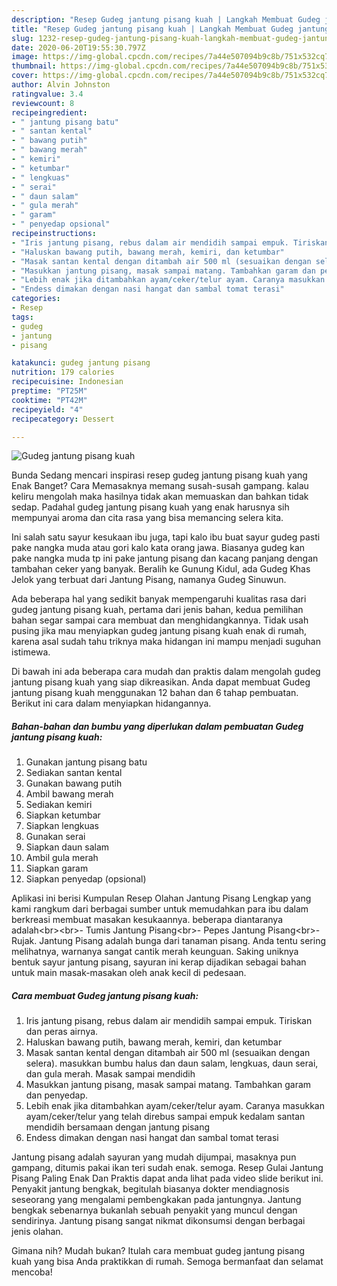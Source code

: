```yaml
---
description: "Resep Gudeg jantung pisang kuah | Langkah Membuat Gudeg jantung pisang kuah Yang Menggugah Selera"
title: "Resep Gudeg jantung pisang kuah | Langkah Membuat Gudeg jantung pisang kuah Yang Menggugah Selera"
slug: 1232-resep-gudeg-jantung-pisang-kuah-langkah-membuat-gudeg-jantung-pisang-kuah-yang-menggugah-selera
date: 2020-06-20T19:55:30.797Z
image: https://img-global.cpcdn.com/recipes/7a44e507094b9c8b/751x532cq70/gudeg-jantung-pisang-kuah-foto-resep-utama.jpg
thumbnail: https://img-global.cpcdn.com/recipes/7a44e507094b9c8b/751x532cq70/gudeg-jantung-pisang-kuah-foto-resep-utama.jpg
cover: https://img-global.cpcdn.com/recipes/7a44e507094b9c8b/751x532cq70/gudeg-jantung-pisang-kuah-foto-resep-utama.jpg
author: Alvin Johnston
ratingvalue: 3.4
reviewcount: 8
recipeingredient:
- " jantung pisang batu"
- " santan kental"
- " bawang putih"
- " bawang merah"
- " kemiri"
- " ketumbar"
- " lengkuas"
- " serai"
- " daun salam"
- " gula merah"
- " garam"
- " penyedap opsional"
recipeinstructions:
- "Iris jantung pisang, rebus dalam air mendidih sampai empuk. Tiriskan dan peras airnya."
- "Haluskan bawang putih, bawang merah, kemiri, dan ketumbar"
- "Masak santan kental dengan ditambah air 500 ml (sesuaikan dengan selera). masukkan bumbu halus dan daun salam, lengkuas, daun serai, dan gula merah. Masak sampai mendidih"
- "Masukkan jantung pisang, masak sampai matang. Tambahkan garam dan penyedap."
- "Lebih enak jika ditambahkan ayam/ceker/telur ayam. Caranya masukkan ayam/ceker/telur yang telah direbus sampai empuk kedalam santan mendidih bersamaan dengan jantung pisang"
- "Endess dimakan dengan nasi hangat dan sambal tomat terasi"
categories:
- Resep
tags:
- gudeg
- jantung
- pisang

katakunci: gudeg jantung pisang 
nutrition: 179 calories
recipecuisine: Indonesian
preptime: "PT25M"
cooktime: "PT42M"
recipeyield: "4"
recipecategory: Dessert

---
```



![Gudeg jantung pisang kuah](https://img-global.cpcdn.com/recipes/7a44e507094b9c8b/751x532cq70/gudeg-jantung-pisang-kuah-foto-resep-utama.jpg)

Bunda Sedang mencari inspirasi resep gudeg jantung pisang kuah yang Enak Banget? Cara Memasaknya memang susah-susah gampang. kalau keliru mengolah maka hasilnya tidak akan memuaskan dan bahkan tidak sedap. Padahal gudeg jantung pisang kuah yang enak harusnya sih mempunyai aroma dan cita rasa yang bisa memancing selera kita.

Ini salah satu sayur kesukaan ibu juga, tapi kalo ibu buat sayur gudeg pasti pake nangka muda atau gori kalo kata orang jawa. Biasanya gudeg kan pake nangka muda tp ini pake jantung pisang dan kacang panjang dengan tambahan ceker yang banyak. Beralih ke Gunung Kidul, ada Gudeg Khas Jelok yang terbuat dari Jantung Pisang, namanya Gudeg Sinuwun.

Ada beberapa hal yang sedikit banyak mempengaruhi kualitas rasa dari gudeg jantung pisang kuah, pertama dari jenis bahan, kedua pemilihan bahan segar sampai cara membuat dan menghidangkannya. Tidak usah pusing jika mau menyiapkan gudeg jantung pisang kuah enak di rumah, karena asal sudah tahu triknya maka hidangan ini mampu menjadi suguhan istimewa.


Di bawah ini ada beberapa cara mudah dan praktis dalam mengolah gudeg jantung pisang kuah yang siap dikreasikan. Anda dapat membuat Gudeg jantung pisang kuah menggunakan 12 bahan dan 6 tahap pembuatan. Berikut ini cara dalam menyiapkan hidangannya.

<!--inarticleads1-->

##### Bahan-bahan dan bumbu yang diperlukan dalam pembuatan Gudeg jantung pisang kuah:

1. Gunakan  jantung pisang batu
1. Sediakan  santan kental
1. Gunakan  bawang putih
1. Ambil  bawang merah
1. Sediakan  kemiri
1. Siapkan  ketumbar
1. Siapkan  lengkuas
1. Gunakan  serai
1. Siapkan  daun salam
1. Ambil  gula merah
1. Siapkan  garam
1. Siapkan  penyedap (opsional)


Aplikasi ini berisi Kumpulan Resep Olahan Jantung Pisang Lengkap yang kami rangkum dari berbagai sumber untuk memudahkan para ibu dalam berkreasi membuat masakan kesukaannya. beberapa diantaranya adalah&lt;br&gt;&lt;br&gt;- Tumis Jantung Pisang&lt;br&gt;- Pepes Jantung Pisang&lt;br&gt;- Rujak. Jantung Pisang adalah bunga dari tanaman pisang. Anda tentu sering melihatnya, warnanya sangat cantik merah keunguan. Saking uniknya bentuk sayur jantung pisang, sayuran ini kerap dijadikan sebagai bahan untuk main masak-masakan oleh anak kecil di pedesaan. 

<!--inarticleads2-->

##### Cara membuat Gudeg jantung pisang kuah:

1. Iris jantung pisang, rebus dalam air mendidih sampai empuk. Tiriskan dan peras airnya.
1. Haluskan bawang putih, bawang merah, kemiri, dan ketumbar
1. Masak santan kental dengan ditambah air 500 ml (sesuaikan dengan selera). masukkan bumbu halus dan daun salam, lengkuas, daun serai, dan gula merah. Masak sampai mendidih
1. Masukkan jantung pisang, masak sampai matang. Tambahkan garam dan penyedap.
1. Lebih enak jika ditambahkan ayam/ceker/telur ayam. Caranya masukkan ayam/ceker/telur yang telah direbus sampai empuk kedalam santan mendidih bersamaan dengan jantung pisang
1. Endess dimakan dengan nasi hangat dan sambal tomat terasi


Jantung pisang adalah sayuran yang mudah dijumpai, masaknya pun gampang, ditumis pakai ikan teri sudah enak. semoga. Resep Gulai Jantung Pisang Paling Enak Dan Praktis dapat anda lihat pada video slide berikut ini. Penyakit jantung bengkak, begitulah biasanya dokter mendiagnosis seseorang yang mengalami pembengkakan pada jantungnya. Jantung bengkak sebenarnya bukanlah sebuah penyakit yang muncul dengan sendirinya. Jantung pisang sangat nikmat dikonsumsi dengan berbagai jenis olahan. 

Gimana nih? Mudah bukan? Itulah cara membuat gudeg jantung pisang kuah yang bisa Anda praktikkan di rumah. Semoga bermanfaat dan selamat mencoba!
